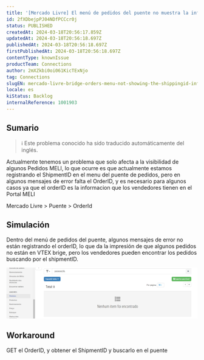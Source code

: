 ```yaml
---
title: '[Mercado Livre] El menú de pedidos del puente no muestra la información del ID de envío.'
id: 2fXDbejpPJ04NDfPCCcr0j
status: PUBLISHED
createdAt: 2024-03-18T20:56:17.859Z
updatedAt: 2024-03-18T20:56:18.697Z
publishedAt: 2024-03-18T20:56:18.697Z
firstPublishedAt: 2024-03-18T20:56:18.697Z
contentType: knownIssue
productTeam: Connections
author: 2mXZkbi0oi061KicTExNjo
tag: Connections
slugEN: mercado-livre-bridge-orders-menu-not-showing-the-shippingid-information
locale: es
kiStatus: Backlog
internalReference: 1001903
---
```


## Sumario

>ℹ️ Este problema conocido ha sido traducido automáticamente del inglés.


Actualmente tenemos un problema que solo afecta a la visibilidad de algunos Pedidos MELI, lo que ocurre es que actualmente estamos registrando el ShipmentID en el menu del puente de pedidos, pero en algunos mensajes de error falta el OrderID, y es necesario para algunos casos ya que el orderID es la informacion que los vendedores tienen en el Portal MELI

Mercado Livre > Puente > OrderId


##

## Simulación


Dentro del menú de pedidos del puente, algunos mensajes de error no están registrando el orderID, lo que da la impresión de que algunos pedidos no están en VTEX brige, pero los vendedores pueden encontrar los pedidos buscando por el shipmentID.

 ![](https://raw.githubusercontent.com/vtexdocs/known-issues/refs/heads/main/docs/es/known-issues/Connections/mercado-livre-el-menu-de-pedidos-del-puente-no-muestra-la-informacion-del-id-de-envio_1.png)



## Workaround


GET el OrderID, y obtener el ShipmentID y buscarlo en el puente






